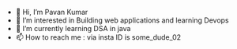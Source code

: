 - 👋 Hi, I’m Pavan Kumar
- 👀 I’m interested in Building web applications and learning Devops
- 🌱 I’m currently learning DSA in java 
- 📫 How to reach me : via insta ID is some_dude_02

<!---
INT-MAX-2147483647/INT-MAX-2147483647 is a ✨ special ✨ repository because its `README.md` (this file) appears on your GitHub profile.
You can click the Preview link to take a look at your changes.
--->
